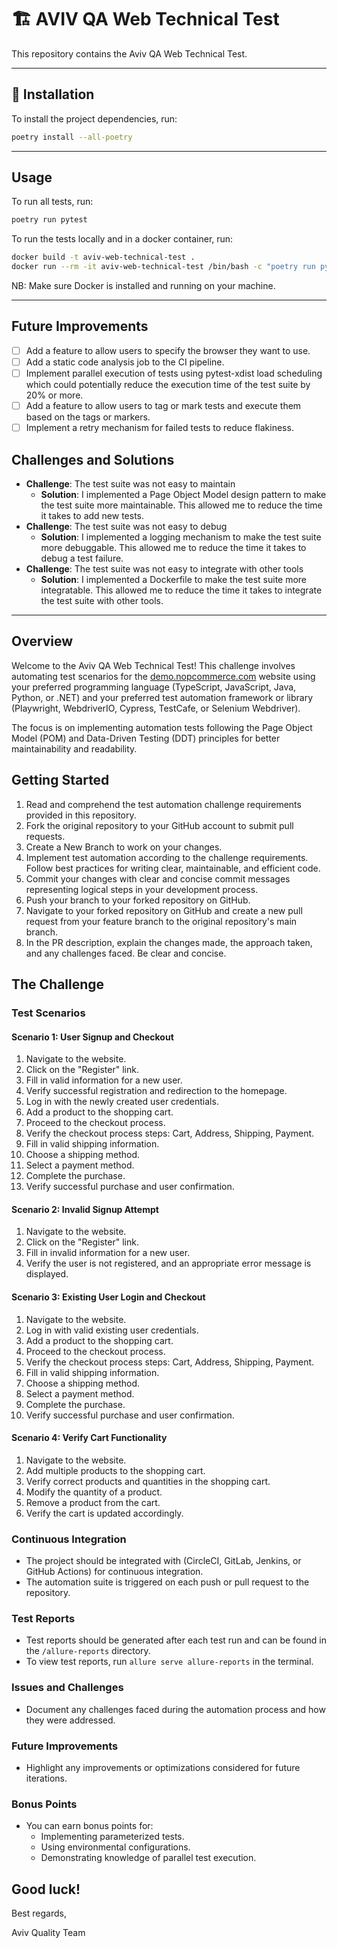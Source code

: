 # 🏗️ AVIV QA Web Technical Test

This repository contains the Aviv QA Web Technical Test.

--- 

## 🔧 Installation

To install the project dependencies, run:

```bash
poetry install --all-poetry
```

---

## Usage

To run all tests, run:

```bash
poetry run pytest
```

To run the tests locally and in a docker container, run:

```bash
docker build -t aviv-web-technical-test .
docker run --rm -it aviv-web-technical-test /bin/bash -c "poetry run pytest"
```

NB: Make sure Docker is installed and running on your machine.

---

## Future Improvements
- [ ] Add a feature to allow users to specify the browser they want to use.
- [ ] Add a static code analysis job to the CI pipeline.
- [ ] Implement parallel execution of tests using pytest-xdist load scheduling which could potentially reduce the execution time of the test suite by 20% or more.
- [ ] Add a feature to allow users to tag or mark tests and execute them based on the tags or markers.
- [ ] Implement a retry mechanism for failed tests to reduce flakiness.

## Challenges and Solutions
- **Challenge**: The test suite was not easy to maintain
  - **Solution**: I implemented a Page Object Model design pattern to make the test suite more maintainable. This allowed me to reduce the time it takes to add new tests.
- **Challenge**: The test suite was not easy to debug
  - **Solution**: I implemented a logging mechanism to make the test suite more debuggable. This allowed me to reduce the time it takes to debug a test failure.
- **Challenge**: The test suite was not easy to integrate with other tools
  - **Solution**: I implemented a Dockerfile to make the test suite more integratable. This allowed me to reduce the time it takes to integrate the test suite with other tools.

---
## Overview

Welcome to the Aviv QA Web Technical Test! This challenge involves automating test scenarios for the [demo.nopcommerce.com](https://demo.nopcommerce.com/) website using your preferred programming language (TypeScript, JavaScript, Java, Python, or .NET) and your preferred test automation framework or library (Playwright, WebdriverIO, Cypress, TestCafe, or Selenium Webdriver). 

The focus is on implementing automation tests following the Page Object Model (POM) and Data-Driven Testing (DDT) principles for better maintainability and readability.

## Getting Started

1. Read and comprehend the test automation challenge requirements provided in this repository.
2. Fork the original repository to your GitHub account to submit pull requests.
3. Create a New Branch to work on your changes.
4. Implement test automation according to the challenge requirements. Follow best practices for writing clear, maintainable, and efficient code.
5. Commit your changes with clear and concise commit messages representing logical steps in your development process.
6. Push your branch to your forked repository on GitHub.
7. Navigate to your forked repository on GitHub and create a new pull request from your feature branch to the original repository's main branch.
8. In the PR description, explain the changes made, the approach taken, and any challenges faced. Be clear and concise.

## The Challenge

### Test Scenarios

#### Scenario 1: User Signup and Checkout

1. Navigate to the website.
2. Click on the "Register" link.
3. Fill in valid information for a new user.
4. Verify successful registration and redirection to the homepage.
5. Log in with the newly created user credentials.
6. Add a product to the shopping cart.
7. Proceed to the checkout process.
8. Verify the checkout process steps: Cart, Address, Shipping, Payment.
9. Fill in valid shipping information.
10. Choose a shipping method.
11. Select a payment method.
12. Complete the purchase.
13. Verify successful purchase and user confirmation.

#### Scenario 2: Invalid Signup Attempt

1. Navigate to the website.
2. Click on the "Register" link.
3. Fill in invalid information for a new user.
4. Verify the user is not registered, and an appropriate error message is displayed.

#### Scenario 3: Existing User Login and Checkout

1. Navigate to the website.
2. Log in with valid existing user credentials.
3. Add a product to the shopping cart.
4. Proceed to the checkout process.
5. Verify the checkout process steps: Cart, Address, Shipping, Payment.
6. Fill in valid shipping information.
7. Choose a shipping method.
8. Select a payment method.
9. Complete the purchase.
10. Verify successful purchase and user confirmation.

#### Scenario 4: Verify Cart Functionality

1. Navigate to the website.
2. Add multiple products to the shopping cart.
3. Verify correct products and quantities in the shopping cart.
4. Modify the quantity of a product.
5. Remove a product from the cart.
6. Verify the cart is updated accordingly.

### Continuous Integration

- The project should be integrated with (CircleCI, GitLab, Jenkins, or GitHub Actions) for continuous integration.
- The automation suite is triggered on each push or pull request to the repository.

### Test Reports

- Test reports should be generated after each test run and can be found in the `/allure-reports` directory.
- To view test reports, run `allure serve allure-reports` in the terminal.

### Issues and Challenges

- Document any challenges faced during the automation process and how they were addressed.

### Future Improvements

- Highlight any improvements or optimizations considered for future iterations.

### Bonus Points

- You can earn bonus points for:
  - Implementing parameterized tests.
  - Using environmental configurations.
  - Demonstrating knowledge of parallel test execution.

## Good luck!

Best regards, 

Aviv Quality Team
